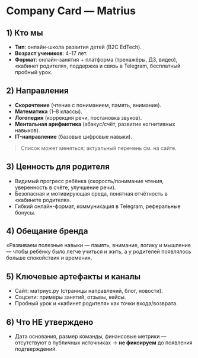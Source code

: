 # Company Card — Matrius

## 1) Кто мы
- **Тип**: онлайн-школа развития детей (B2C EdTech).
- **Возраст учеников**: 4–17 лет.
- **Формат**: онлайн-занятия + платформа (тренажёры, ДЗ, видео), «кабинет родителя», поддержка и связь в Telegram, бесплатный пробный урок.

## 2) Направления
- **Скорочтение** (чтение с пониманием, память, внимание).
- **Математика** (1–8 классы).
- **Логопедия** (коррекция речи, постановка звуков).
- **Ментальная арифметика** (абакус/счёт, развитие когнитивных навыков).
- **IT-направление** (базовые цифровые навыки).
> Список может меняться; актуальный перечень см. на сайте.

## 3) Ценность для родителя
- Видимый прогресс ребёнка (скорость/понимание чтения, уверенность в счёте, улучшение речи).
- Безопасная и мотивирующая среда, понятная отчётность в «кабинете родителя».
- Гибкий онлайн-формат, коммуникация в Telegram, реферальные бонусы.

## 4) Обещание бренда
«Развиваем полезные навыки — память, внимание, логику и мышление — чтобы ребёнку было легче учиться и жить, а у родителей появлялось больше спокойствия и времени».

## 5) Ключевые артефакты и каналы
- Сайт: матриус.ру (страницы направлений, блог, новости).
- Соцсети: примеры занятий, отзывы, кейсы.
- Пробный урок и «кабинет родителя» как точки входа/возврата.

## 6) Что НЕ утверждено
- Дата основания, размер команды, финансовые метрики — отсутствуют в публичных источниках → **не фиксируем** до появления подтверждений.
